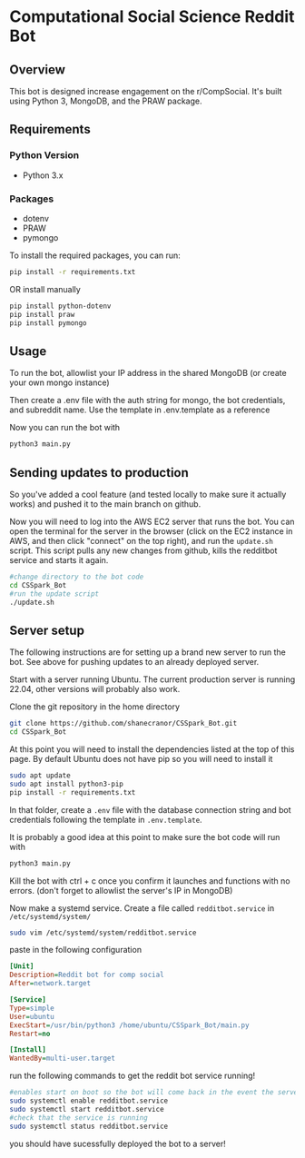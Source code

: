 # Computational Social Science Reddit Bot

## Overview

This bot is designed increase engagement on the r/CompSocial. It's built using Python 3, MongoDB, and the PRAW package.

## Requirements

### Python Version

- Python 3.x

### Packages

- dotenv
- PRAW
- pymongo

To install the required packages, you can run:

```bash
pip install -r requirements.txt
```

OR install manually

```bash
pip install python-dotenv
pip install praw
pip install pymongo
```


## Usage

To run the bot, allowlist your IP address in the shared MongoDB (or create your own mongo instance) 

Then create a .env file with the auth string for mongo, the bot credentials, and subreddit name. Use the template in .env.template as a reference 

Now you can run the bot with 

```bash
python3 main.py
```

## Sending updates to production

So you've added a cool feature (and tested locally to make sure it actually works) and pushed it to the main branch on github.

Now you will need to log into the AWS EC2 server that runs the bot. You can open the terminal for the server in the browser (click on the EC2 instance in AWS, and then click "connect" on the top right), and run the `update.sh` script. This script pulls any new changes from github, kills the redditbot service and starts it again.

```bash
#change directory to the bot code
cd CSSpark_Bot
#run the update script
./update.sh
```



## Server setup

The following instructions are for setting up a brand new server to run the bot. See above for pushing updates to an already deployed server.

Start with a server running Ubuntu. The current production server is running 22.04, other versions will probably also work. 

Clone the git repository in the home directory 

```bash
git clone https://github.com/shanecranor/CSSpark_Bot.git
cd CSSpark_Bot
```

At this point you will need to install the dependencies listed at the top of this page. By default Ubuntu does not have pip so you will need to install it 

```bash
sudo apt update
sudo apt install python3-pip
pip install -r requirements.txt
```

In that folder, create a `.env` file with the database connection string and bot credentials following the template in `.env.template`.

It is probably a good idea at this point to make sure the bot code will run with

```bash
python3 main.py
```

Kill the bot with ctrl + c once you confirm it launches and functions with no errors. (don't forget to allowlist the server's IP in MongoDB)

Now make a systemd service. Create a file called `redditbot.service` in `/etc/systemd/system/`

```bash
sudo vim /etc/systemd/system/redditbot.service
```

paste in the following configuration

```ini
[Unit]
Description=Reddit bot for comp social
After=network.target

[Service]
Type=simple
User=ubuntu
ExecStart=/usr/bin/python3 /home/ubuntu/CSSpark_Bot/main.py 
Restart=no

[Install]
WantedBy=multi-user.target
```

run the following commands to get the reddit bot service running!

```bash
#enables start on boot so the bot will come back in the event the server randomly reboots
sudo systemctl enable redditbot.service 
sudo systemctl start redditbot.service
#check that the service is running
sudo systemctl status redditbot.service
```

you should have sucessfully deployed the bot to a server!
